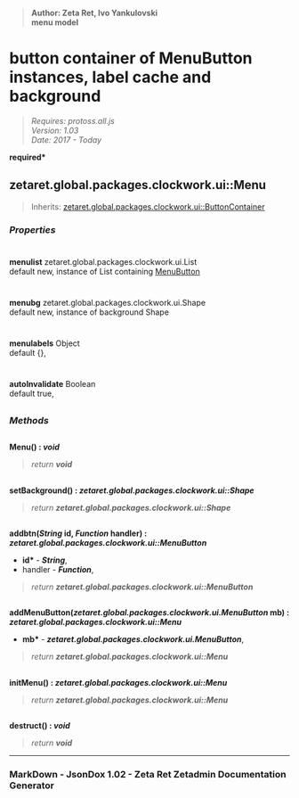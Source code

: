 > __Author: Zeta Ret, Ivo Yankulovski__  
> __menu model__  
# button container of MenuButton instances, label cache and background  
> *Requires: protoss.all.js*  
> *Version: 1.03*  
> *Date: 2017 - Today*  

__required*__

## zetaret.global.packages.clockwork.ui::Menu  
> Inherits: [zetaret.global.packages.clockwork.ui::ButtonContainer](ButtonContainer.md)  

### *Properties*  

#  
__menulist__ zetaret.global.packages.clockwork.ui.List  
default new, instance of List containing [MenuButton](MenuButton.md)  

#  
__menubg__ zetaret.global.packages.clockwork.ui.Shape  
default new, instance of background Shape  

#  
__menulabels__ Object  
default {},   

#  
__autoInvalidate__ Boolean  
default true,   


##  
### *Methods*  

##  
__Menu() : *void*__  
  
> *return __void__*  

##  
__setBackground() : *zetaret.global.packages.clockwork.ui::Shape*__  
  
> *return __zetaret.global.packages.clockwork.ui::Shape__*  

##  
__addbtn(*String* id, *Function* handler) : *zetaret.global.packages.clockwork.ui::MenuButton*__  
  
- __id*__ - __*String*__,   
- handler - __*Function*__,   
> *return __zetaret.global.packages.clockwork.ui::MenuButton__*  

##  
__addMenuButton(*zetaret.global.packages.clockwork.ui.MenuButton* mb) : *zetaret.global.packages.clockwork.ui::Menu*__  
  
- __mb*__ - __*zetaret.global.packages.clockwork.ui.MenuButton*__,   
> *return __zetaret.global.packages.clockwork.ui::Menu__*  

##  
__initMenu() : *zetaret.global.packages.clockwork.ui::Menu*__  
  
> *return __zetaret.global.packages.clockwork.ui::Menu__*  

##  
__destruct() : *void*__  
  
> *return __void__*  

---  
### MarkDown - JsonDox 1.02 - Zeta Ret Zetadmin Documentation Generator